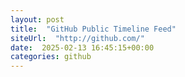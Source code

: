 ```yaml
---
layout: post
title:  "GitHub Public Timeline Feed"
siteUrl:  "http://github.com/"
date:  2025-02-13 16:45:15+00:00
categories: github
---
```


